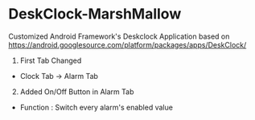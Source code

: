 # DeskClock-MarshMallow
Customized Android Framework's Deskclock Application based on https://android.googlesource.com/platform/packages/apps/DeskClock/

1. First Tab Changed
 - Clock Tab -> Alarm Tab
 
2. Added On/Off Button in Alarm Tab
 - Function : Switch every alarm's enabled value

